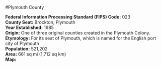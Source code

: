 #Plymouth County  

**Federal Information Processing Standard (FIPS) Code:** 023  
**County Seat:** Brockton, Plymouth  
**Year Established:** 1685  
**Origin:** One of three original counties created in the Plymouth Colony.  
**Etymology:** For its seat of Plymouth, which is named for the English port city of Plymouth  
**Population:** 521,202  
**Area:** 661 sq mi (1,712 sq km)  
**Map:**

